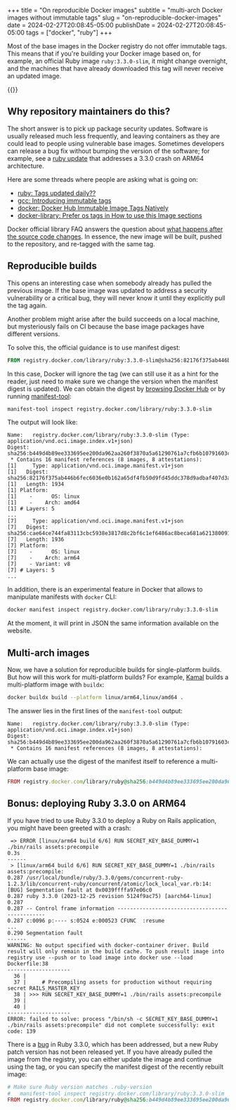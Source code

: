 +++
title = "On reproducible Docker images"
subtitle = "multi-arch Docker images without immutable tags"
slug = "on-reproducible-docker-images"
date = 2024-02-27T20:08:45-05:00
publishDate = 2024-02-27T20:08:45-05:00
tags = ["docker", "ruby"]
+++

Most of the base images in the Docker registry do not offer immutable tags. This means that if you're building your Docker image based on, for example, an official Ruby image `ruby:3.3.0-slim`, it might change overnight, and the machines that have already downloaded this tag will never receive an updated image.

<!--more-->

{{<toc>}}

## Why repository maintainers do this?

The short answer is to pick up package security updates. Software is usually released much less frequently, and leaving containers as they are could lead to people using vulnerable base images. Sometimes developers can release a bug fix without bumping the version of the software; for example, see a [ruby update](https://github.com/docker-library/official-images/pull/16285) that addresses a 3.3.0 crash on ARM64 architecture.

Here are some threads where people are asking what is going on:

- [ruby: Tags updated daily??](https://github.com/docker-library/ruby/issues/307)
- [gcc: Introducing immutable tags](https://github.com/docker-library/gcc/issues/85)
- [docker: Docker Hub Immutable Image Tags Natively](https://github.com/docker/roadmap/issues/85)
- [docker-library: Prefer os tags in How to use this Image sections](https://github.com/docker-library/docs/issues/1572)

Docker official library FAQ answers the question about [what happens after the source code changes](https://github.com/docker-library/faq?tab=readme-ov-file#an-images-source-changed-in-git-now-what). In essence, the new image will be built, pushed to the repository, and re-tagged with the same tag.

## Reproducible builds

This opens an interesting case when somebody already has pulled the previous image. If the base image was updated to address a security vulnerability or a critical bug, they will never know it until they explicitly pull the tag again.

Another problem might arise after the build succeeds on a local machine, but mysteriously fails on CI because the base image packages have different versions.

To solve this, the official guidance is to use manifest digest:

```dockerfile
FROM registry.docker.com/library/ruby:3.3.0-slim@sha256:82176f375ab446b6fec6036e0b162a65df4fb50d9fd45ddc378d9adbaf407d3a AS base
```

In this case, Docker will ignore the tag (we can still use it as a hint for the reader, just need to make sure we change the version when the manifest digest is updated). We can obtain the digest by [browsing Docker Hub](https://hub.docker.com/layers/library/ruby/3.3.0-slim/images/sha256-82176f375ab446b6fec6036e0b162a65df4fb50d9fd45ddc378d9adbaf407d3a?context=explore) or by running [manifest-tool](https://github.com/estesp/manifest-tool):

```bash
manifest-tool inspect registry.docker.com/library/ruby:3.3.0-slim
```

The output will look like:

```text
Name:   registry.docker.com/library/ruby:3.3.0-slim (Type: application/vnd.oci.image.index.v1+json)
Digest: sha256:b449d4b89ee333695ee200da962aa260f3870a5a61290761a7cfb6b10791603c
 * Contains 16 manifest references (8 images, 8 attestations):
[1]     Type: application/vnd.oci.image.manifest.v1+json
[1]   Digest: sha256:82176f375ab446b6fec6036e0b162a65df4fb50d9fd45ddc378d9adbaf407d3a
[1]   Length: 1934
[1] Platform:
[1]    -      OS: linux
[1]    -    Arch: amd64
[1] # Layers: 5
...
[7]     Type: application/vnd.oci.image.manifest.v1+json
[7]   Digest: sha256:cae64ce744fa83113cbc5938e3817d8c2bf6c1ef6486ac8beca681a621380091
[7]   Length: 1936
[7] Platform:
[7]    -      OS: linux
[7]    -    Arch: arm64
[7]    - Variant: v8
[7] # Layers: 5
...
```

In addition, there is an experimental feature in Docker that allows to manipulate manifests with `docker` CLI:

```bash
docker manifest inspect registry.docker.com/library/ruby:3.3.0-slim
```

At the moment, it will print in JSON the same information available on the website.

## Multi-arch images

Now, we have a solution for reproducible builds for single-platform builds. But how will this work for multi-platform builds? For example, [Kamal](https://kamal-deploy.org/) builds a multi-platform image with `buildx`:

```bash
docker buildx build --platform linux/arm64,linux/amd64 .
```

The answer lies in the first lines of the `manifest-tool` output:

```text
Name:   registry.docker.com/library/ruby:3.3.0-slim (Type: application/vnd.oci.image.index.v1+json)
Digest: sha256:b449d4b89ee333695ee200da962aa260f3870a5a61290761a7cfb6b10791603c
 * Contains 16 manifest references (8 images, 8 attestations):
```

We can actually use the digest of the manifest itself to reference a multi-platform base image:

```ruby
FROM registry.docker.com/library/ruby@sha256:b449d4b89ee333695ee200da962aa260f3870a5a61290761a7cfb6b10791603c AS base
```

## Bonus: deploying Ruby 3.3.0 on ARM64

If you have tried to use Ruby 3.3.0 to deploy a Ruby on Rails application, you might have been greeted with a crash:

```text
 => ERROR [linux/arm64 build 6/6] RUN SECRET_KEY_BASE_DUMMY=1 ./bin/rails assets:precompile                                                                     0.3s
------
 > [linux/arm64 build 6/6] RUN SECRET_KEY_BASE_DUMMY=1 ./bin/rails assets:precompile:
0.287 /usr/local/bundle/ruby/3.3.0/gems/concurrent-ruby-1.2.3/lib/concurrent-ruby/concurrent/atomic/lock_local_var.rb:14: [BUG] Segmentation fault at 0x0039ffffa97e06c0
0.287 ruby 3.3.0 (2023-12-25 revision 5124f9ac75) [aarch64-linux]
0.287
0.287 -- Control frame information -----------------------------------------------
0.287 c:0096 p:---- s:0524 e:000523 CFUNC  :resume
...
0.290 Segmentation fault
------
WARNING: No output specified with docker-container driver. Build result will only remain in the build cache. To push result image into registry use --push or to load image into docker use --load
Dockerfile:38
--------------------
  36 |
  37 |     # Precompiling assets for production without requiring secret RAILS_MASTER_KEY
  38 | >>> RUN SECRET_KEY_BASE_DUMMY=1 ./bin/rails assets:precompile
  39 |
  40 |
--------------------
ERROR: failed to solve: process "/bin/sh -c SECRET_KEY_BASE_DUMMY=1 ./bin/rails assets:precompile" did not complete successfully: exit code: 139
```

There is a [bug](https://bugs.ruby-lang.org/issues/20085) in Ruby 3.3.0, which has been addressed, but a new Ruby patch version has not been released yet. If you have already pulled the image from the registry, you can either update the image and continue using the tag, or you can specify the manifest digest of the recently rebuilt image:

```ruby
# Make sure Ruby version matches .ruby-version
#   manifest-tool inspect registry.docker.com/library/ruby:3.3.0-slim
FROM registry.docker.com/library/ruby@sha256:b449d4b89ee333695ee200da962aa260f3870a5a61290761a7cfb6b10791603c AS base
```
